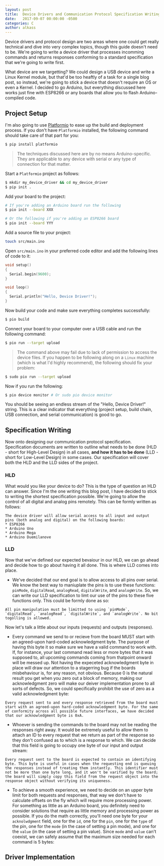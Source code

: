 ```yaml
---
layout: post
title:  Device Drivers and Communication Protocol Specification Writing
date:   2017-09-07 00:00:00 -0500
categories: C
author: alkass
---
```


Device drivers and protocol design are two areas where one could get really technical and dive into very complex topics, though this guide doesn't need to be. We're going to write a device driver that processes incomming commands and returns responses conforming to a standard specification that we're going to write first.

What device are we targetting? We could design a USB device and write a Linux Kernel module, but that'd be too heaftly of a task for a single blog post, so instead, we're going to stick a device that doesn't require an OS or even a Kernel. I decided to go Arduino, but everything discussed here works just fine with ESP8266 or any boards that allow you to flash Arduino-compiled code.

## Project Setup

I'm also going to use [Platformio](http://platformio.org/) to ease up the build and deployment process. If you don't have `Platformio` installed, the following command should take care of that part for you:

```bash
$ pip install platformio
```

> The techniques discussed here are by no means Arduino-specific. They are applicable to any device with serial or any type of connection for that matter.

Start a `Platformio` project as follows:

```bash
$ mkdir my_device_driver && cd my_device_driver
$ pip init .
```

Add your board to the project:

```bash
# If you're adding an Arduino board run the following
$ pio init --board XXX

# Or the following if you're adding an ESP8266 board
$ pio init --board YYY
```

Add a source file to your project:

```bash
touch src/main.ino
```

Open `src/main.ino` in your preferred code editor and add the following lines of code to it:

```c
void setup()
{
  Serial.begin(9600);
}

void loop()
{
  Serial.println("Hello, Device Driver!");
}
```

Now build your code and make sure everything completes successfully:

```bash
$ pio build
```

Connect your board to your computer over a USB cable and run the following command:

```bash
$ pio run --target upload
```

> The command above may fail due to lack of permission to access the device files. If you happen to be following along on a `Linux` machine (which is what I'd highly recommend), the following should fix your problem:

```bash
$ sudo pio run --target upload
```

Now if you run the following:
```bash
$ pio device monitor # Or sudo pio device monitor
```

You should be seeing an endless stream of the "Hello, Device Driver!" string. This is a clear indicator that everything (project setup, build chain, USB connection, and serial communication) is good to go.

## Specification Writing
Now onto designing our communication protocol specification. Specification documents are written to outline what needs to be done (HLD - short for High-Level Design) in all cases, <b>and how it has to be done</b> (LLD - short for Low-Level Design) in some cases.
Our specification will cover both the HLD and the LLD sides of the project.

### HLD
What would you like your device to do? This is the type of question an HLD can answer. Since I'm the one writing this blog post, I have decided to stick to writing the shortest specification possible. We're going to allow the control of all digital and analog pins remotely. This can be formly written as follows:

```
The device driver will allow serial access to all input and output pins (both analog and digital) on the following boards:
* ESP8266
* Arduino Uno
* Arduino Mega
* Arduino Duemilanove
```

### LLD
Now that we've defined our expected bevaiour in our HLD, we can go ahead and decide how to go about having it all done. This is where LLD comes into place.

* We've decided that our end goal is to allow access to all pins over serial. We know the best way to maniuplate the pins is to use these functions: `pinMode`, `digitalRead`, `analogRead`, `digitalWrite`, and `analogWrite`. So, we can write our LLD specification to limt our use of the pins to these five functions only. This could be formly done as so:

```
All pin manipulation must be limitted to using `pinMode`, `digitalRead`, `analogRead`, `digitalWrite`, and `analogWrite`. No bit togolling is allowed.
```

Now let's talk a little about our inputs (requests) and outputs (responses).

* Every command we send to or recieve from the board MUST start with an agreed-upon hard-coded acknowledgment byte. The purpose of having this byte it so make sure we have a valid command to work with. If, for instance, your last command read less or more bytes that it was supposed to, all upcoming commands coming from thatpoint onward will be messed up. Not having the expeceted acknowledgment byte in place will draw our attention to a stagerring bug if the boards misbehaviour is, for any reason, not obvious. Because 0 is the natural result you get when you zero out a block of memory, making our acknowledgment zero will make our deiver implementation prone to all sorts of defects. So, we could specifically prohibit the use of zero as a valid acknowledgment byte:

```
Every request sent to and every response retrieved from the board must start with an agreed-upon hard-coded acknowledgment byte. For the same of conformity across all possible future interfaces, we have decided that our acknowledgment byte is 0xA.
```

* Whoever is sending the commands to the board may not be reading the responses right away. It would be extremely useful to allow them to attach an ID to every request that we return as part of the response so they don't confused as to which is a response to which. We can decide that this field is going to occupy one byte of our input and output stream:

```
Every request sent to the board is expected to contain an identifying byte. This byte is useful in cases when the requesting end is queuing the responses instead of treating them instantly. This identifier must not be more than one byte long, and it won't be varified by the board; the board will simply copy this field from the request object into the response object without verifying its uniqueness.
```

* To achieve a smooth experience, we need to decide on an upper byte limit for both requests and responses, that way we don't have to calculate offsets on the fly which will require more processing power. For something as little as an Arduino board, you definitely need to consider solutions that require as little memory and processing power as possible. If you do the math correctly, you'll need one byte for your `acknolwdgment` field, one for the `id`, one for the `pin`, one for the `type` of the pin, one for the `mode` (in the case of setting a pin mode), and one for the `value` (in the case of setting a pin value). Since `mode` and `value` can't coexist, we can safely assume that the maximum size needed for each command is 5 bytes:


## Driver Implementation

